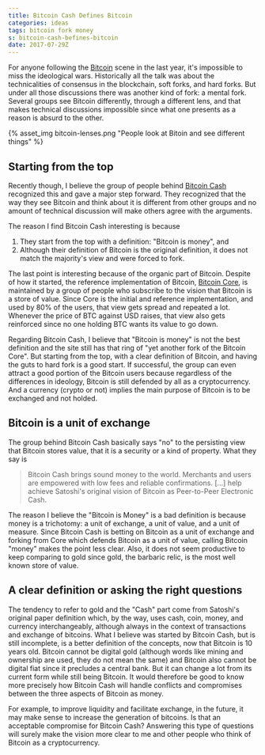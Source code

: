 ```yaml
---
title: Bitcoin Cash Defines Bitcoin
categories: ideas
tags: bitcoin fork money
s: bitcoin-cash-befines-bitcoin
date: 2017-07-29Z
---
```


For anyone following the [Bitcoin][BTC] scene in the last year, it's impossible to miss the ideological wars. Historically all the talk was about the technicalities of consensus in the blockchain, soft forks, and hard forks. But under all those discussions there was another kind of fork: a mental fork. Several groups see Bitcoin differently, through a different lens, and that makes technical discussions impossible since what one presents as a reason is absurd to the other.

{% asset_img bitcoin-lenses.png "People look at Bitoin and see different things" %}

Starting from the top
---------------------

Recently though, I believe the group of people behind [Bitcoin Cash][BCC] recognized this and gave a major step forward. They recognized that the way they see Bitcoin and think about it is different from other groups and no amount of technical discussion will make others agree with the arguments.

The reason I find Bitcoin Cash interesting is because 

  1. They start from the top with a definition: "Bitcoin is money", and 
  2. Although their definition of Bitcoin is the original definition, it does not match the majority's view and were forced to fork. 

The last point is interesting because of the organic part of Bitcoin. Despite of how it started, the reference implementation of Bitcoin, [Bitcoin Core][Core], is maintained by a group of people who subscribe to the vision that Bitcoin is a store of value. Since Core is the initial and reference implementation, and used by 80% of the users, that view gets spread and repeated a lot. Whenever the price of BTC against USD raises, that view also gets reinforced since no one holding BTC wants its value to go down. 

Regarding Bitcoin Cash, I believe that "Bitcoin is money" is not the best definition and the site still has that ring of "yet another fork of the Bitcoin Core". But starting from the top, with a clear definition of Bitcoin, and having the guts to hard fork is a good start. If successful, the group can even attract a good portion of the Bitcoin users because regardless of the differences in ideology, Bitcoin is still defended by all as a cryptocurrency. And a currency (crypto or not) implies the main purpose of Bitcoin is to be exchanged and not holded. 

Bitcoin is a unit of exchange
-----------------------------

The group behind Bitcoin Cash basically says "no" to the persisting view that Bitcoin stores value, that it is a security or a kind of property. What they say is

> Bitcoin Cash brings sound money to the world. Merchants and users are empowered with low fees and reliable confirmations. [...] help achieve Satoshi's original vision of Bitcoin as Peer-to-Peer Electronic Cash.

The reason I believe the "Bitcoin is Money" is a bad definition is because money is a trichotomy: a unit of exchange, a unit of value, and a unit of measure. Since Bitcoin Cash is betting on Bitcoin as a unit of exchange and forking from Core which defends Bitcoin as a unit of value, calling Bitcoin "money" makes the point less clear. Also, it does not seem productive to keep comparing to gold since gold, the barbaric relic, is the most well known store of value.

A clear definition or asking the right questions
------------------------------------------------

The tendency to refer to gold and the "Cash" part come from Satoshi's original paper definition which, by the way, uses cash, coin, money, and currency interchangeably, although always in the context of transactions and exchange of bitcoins. What I believe was started by Bitcoin Cash, but is still incomplete, is a better definition of the concepts, now that Bitcoin is 10 years old. Bitcoin cannot be digital gold (although words like mining and ownership are used, they do not mean the same) and Bitcoin also cannot be digital fiat since it precludes a central bank. But it can change a lot from its current form while still being Bitcoin. It would therefore be good to know more precisely how Bitcoin Cash will handle conflicts and compromises between the three aspects of Bitcoin as money.

For example, to improve liquidity and facilitate exchange, in the future, it may make sense to increase the generation of bitcoins. Is that an acceptable compromise for Bitcoin Cash? Answering this type of questions will surely make the vision more clear to me and other people who think of Bitcoin as a cryptocurrency. 

[BTC]: https://en.wikipedia.org/wiki/Bitcoin
[BCC]: https://www.bitcoincash.org
[Core]: https://bitcoincore.org